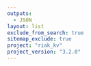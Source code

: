 ```yaml
---
outputs:
  - JSON
layout: list
exclude_from_search: true
sitemap_exclude: true
project: "riak_kv"
project_version: "3.2.0"
---
```



